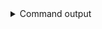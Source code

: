
<details>
<summary>Command output</summary>

```sh

kafka-topics \
    --bootstrap-server localhost:19092,localhost:19093,localhost:19094 \
    --list
__consumer_offsets
_acls
_auditLogs
_consumerGroupSubscriptionBackingTopic
_encryptionConfig
_interceptorConfigs
_license
_offsetStore
_schemas
_topicMappings
_topicRegistry
_userMapping

```

</details>
      
